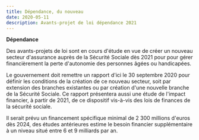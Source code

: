 ```yaml
---
title: Dépendance, du nouveau
date: 2020-05-11
description: Avants-projet de loi dépendance 2021
---
```

**Dépendance**

Des avants-projets de loi sont en cours d'étude en vue de créer un nouveau secteur d'assurance auprès de la Sécurité Sociale dès 2021 pour pour gérer financièrement la perte d'autonomie des personnes âgées ou handicapées.

Le gouvernement doit remettre un rapport d'ici le 30 septembre 2020 pour définir les conditions de la création de ce nouveau secteur, soit par extension des branches existantes ou par création d'une nouvelle branche de la Sécurité Sociale. Ce rapport présentera aussi une étude de l'impact  financier, à partir de 2021, de ce dispositif vis-à-vis des lois de finances de la sécurité sociale.

Il serait prévu un financement spécifique minimal de 2 300 millions d'euros dès 2024, des études antérieures estime le besoin financier supplémentaire à un niveau situé entre 6 et 9 milliards par an.

